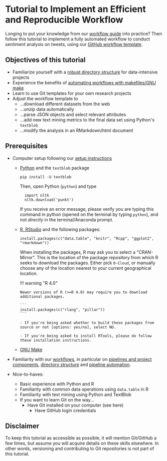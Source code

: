 # Tutorial to Implement an Efficient and Reproducible Workflow

Longing to put your knowledge from our [workflow guide](../workflow) into practice? Then follow this tutorial to implement a fully automated workflow to conduct sentiment analysis on tweets, using our [GitHub workflow template](https://github.com/hannesdatta/textmining-workflow).

## Objectives of this tutorial

-	Familiarize yourself with a [robust directory structure](../workflow/directories.md) for data-intensive projects
-	Experience the benefits of [automating workflows with makefiles/GNU make](../workflow/automation.md)
-	Learn to use Git templates for your own research projects
-	Adjust the workflow template to
    -	...download different datasets from the web
    - ...unzip data automatically
    -	...parse JSON objects and select relevant attributes
    - ...add new text mining metrics to the final data set using Python's `textblob`
    - ...modify the analysis in an RMarkdown/html document

## Prerequisites

-	Computer setup following our [setup instructions](../setup)
    - [Python](../setup/python.md) and the `textblob` package

        ```
        pip install -U textblob
        ```

        Then, open Python (`python`) and type

            import nltk
            nltk.download('punkt')

        If you receive an error message, please verify you are typing this command in python (opened on the terminal by typing `python`), and not *directly* in the terminal/Anaconda prompt.

    -	[R, RStudio](../setup/r.md) and the following packages:

        ```
        install.packages(c("data.table", "knitr", "Rcpp", "ggplot2", "rmarkdown"))
        ```

        When installing the packages, R may ask you to select a "CRAN-Mirror". This is the location of the package repository from which R seeks to download the packages. Either pick `0-Cloud`, or manually choose any of the location nearest to your current geographical location.

        !!! warning "R 4.0"

            Newer versions of R (>=R 4.0) may require you to download additional packages.

            ```
            install.packages(c("rlang", "pillar"))
            ```

            - If you're being asked whether to build these packages from source or not [options: yes/no], select NO.

            - If you're being asked to install RTools, please do follow these installation instructions.


    -	[GNU Make](../setup/make.md)

- Familiarity with our [workflows](../workflow), in particular on [pipelines and project components](../workflow/pipeline.md), [directory structure](../workflow/directories.md) and [pipeline automation](../workflow/automation.md).

-	Nice-to-haves:
    - Basic experience with Python and R
    -	Familiarity with common data operations using `data.table` in R
    -	Familiarity with text mining using Python and TextBlob
    - If you want to learn Git on the way...
        - Have Git installed on your computer (see here)
    	  - Have GitHub login credentials

## Disclaimer

To keep this tutorial as accessible as possible, it will mention Git/GitHub a few times, but assume you will acquire details on these skills elsewhere. In other words, versioning and contributing to Git repositories is not part of this tutorial.

